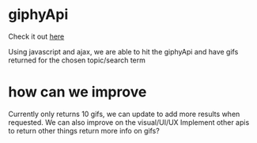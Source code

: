 # giphyApi
Check it out [here](frdc.info/giphyApi)

Using javascript and ajax, we are able to hit the giphyApi and have gifs returned for the chosen topic/search term

# how can we improve
Currently only returns 10 gifs, we can update to add more results when requested.
We can also improve on the visual/UI/UX
Implement other apis to return other things
return more info on gifs?
